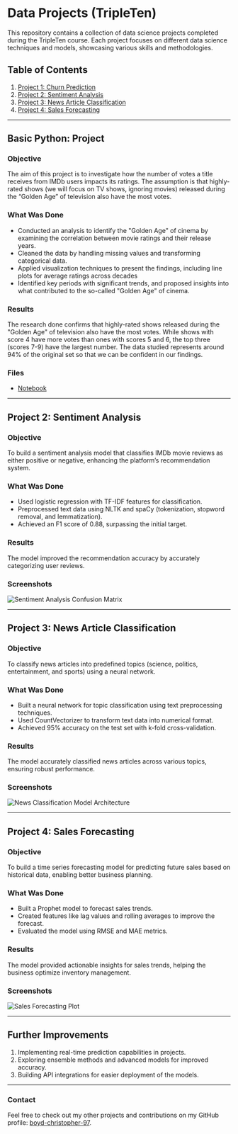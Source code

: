 # Data Projects (TripleTen)

This repository contains a collection of data science projects completed during the TripleTen course. Each project focuses on different data science techniques and models, showcasing various skills and methodologies.

## Table of Contents

1. [Project 1: Churn Prediction](./sprint_1/golden_age.ipynb)
2. [Project 2: Sentiment Analysis](#project-2-sentiment-analysis)
3. [Project 3: News Article Classification](#project-3-news-article-classification)
4. [Project 4: Sales Forecasting](#project-4-sales-forecasting)

---

## Basic Python: Project

### Objective
The aim of this project is to investigate how the number of votes a title receives from IMDb users impacts its ratings. The assumption is that highly-rated shows (we will focus on TV shows, ignoring movies) released during the “Golden Age” of television also have the most votes.

### What Was Done
- Conducted an analysis to identify the "Golden Age" of cinema by examining the correlation between movie ratings and their release years.
- Cleaned the data by handling missing values and transforming categorical data.
- Applied visualization techniques to present the findings, including line plots for average ratings across decades
- Identified key periods with significant trends, and proposed insights into what contributed to the so-called "Golden Age" of cinema.

### Results
The research done confirms that highly-rated shows released during the "Golden Age" of television also have the most votes. While shows with score 4 have more votes than ones with scores 5 and 6, the top three (scores 7-9) have the largest number. The data studied represents around 94% of the original set so that we can be confident in our findings.

### Files
- [Notebook](./sprint_1/golden_age.ipynb)

---

## Project 2: Sentiment Analysis

### Objective
To build a sentiment analysis model that classifies IMDb movie reviews as either positive or negative, enhancing the platform’s recommendation system.

### What Was Done
- Used logistic regression with TF-IDF features for classification.
- Preprocessed text data using NLTK and spaCy (tokenization, stopword removal, and lemmatization).
- Achieved an F1 score of 0.88, surpassing the initial target.

### Results
The model improved the recommendation accuracy by accurately categorizing user reviews.

### Screenshots
![Sentiment Analysis Confusion Matrix](./images/sentiment_confusion_matrix.png)

---

## Project 3: News Article Classification

### Objective
To classify news articles into predefined topics (science, politics, entertainment, and sports) using a neural network.

### What Was Done
- Built a neural network for topic classification using text preprocessing techniques.
- Used CountVectorizer to transform text data into numerical format.
- Achieved 95% accuracy on the test set with k-fold cross-validation.

### Results
The model accurately classified news articles across various topics, ensuring robust performance.

### Screenshots
![News Classification Model Architecture](./images/news_model.png)

---

## Project 4: Sales Forecasting

### Objective
To build a time series forecasting model for predicting future sales based on historical data, enabling better business planning.

### What Was Done
- Built a Prophet model to forecast sales trends.
- Created features like lag values and rolling averages to improve the forecast.
- Evaluated the model using RMSE and MAE metrics.

### Results
The model provided actionable insights for sales trends, helping the business optimize inventory management.

### Screenshots
![Sales Forecasting Plot](./images/sales_forecasting_plot.png)

---

## Further Improvements

1. Implementing real-time prediction capabilities in projects.
2. Exploring ensemble methods and advanced models for improved accuracy.
3. Building API integrations for easier deployment of the models.

---

### Contact

Feel free to check out my other projects and contributions on my GitHub profile: [boyd-christopher-97](https://github.com/boyd-christopher-97).
